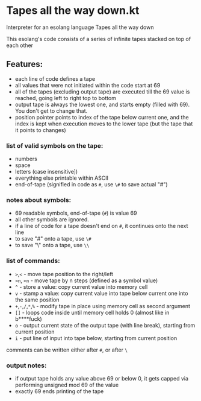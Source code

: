 # Tapes all the way down.kt
Interpreter for an esolang language Tapes all the way down

This esolang's code consists of a series of infinite tapes stacked on top of each other

## Features:
* each line of code defines a tape
* all values that were not initiated within the code start at 69
* all of the tapes (excluding output tape) are executed till the 69 value is reached, going left to right top to bottom
* output tape is always the lowest one, and starts empty (filled with 69). You don't get to change that.
* position pointer points to index of the tape below current one, and the index is kept when execution moves to the lower tape (but the tape that it points to changes)

### list of valid symbols on the tape:
* numbers
* space
* letters (case insensitive])
* everything else printable within ASCII
* end-of-tape (signified in code as `#`, use `\#` to save actual "#")

### notes about symbols:
* 69 readable symbols, end-of-tape (`#`) is value 69
* all other symbols are ignored.
* if a line of code for a tape doesn't end on `#`, it continues onto the next line
* to save "#" onto a tape, use `\#`
* to save "\\" onto a tape, use `\\`

### list of commands:
* `>`,`<` - move tape position to the right/left
* `>n`, `<n` - move tape by n steps (defined as a symbol value)
* `^` - store a value: copy current value into memory cell
* `v` - stamp a value: copy current value into tape below current one into the same position
* `+`,`-`,`/`,`*`,`%` - modify tape in place using memory cell as second argument
* `[]` - loops code inside until memory cell holds 0 (almost like in b\*\*\*\*fuck)
* `o` - output current state of the output tape (with line break), starting from current position
* `i` - put line of input into tape below, starting from current position

comments can be written either after `#`, or after `\`

### output notes:
* if output tape holds any value above 69 or below 0, it gets capped via performing unsigned mod 69 of the value
* exactly 69 ends printing of the tape
